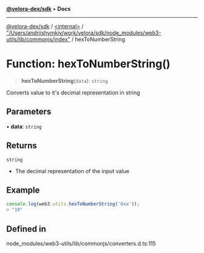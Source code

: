 [**@velora-dex/sdk**](../../../../README.md) • **Docs**

***

[@velora-dex/sdk](../../../../globals.md) / [\<internal\>](../../../README.md) / ["/Users/andriishymkiv/work/velora/sdk/node\_modules/web3-utils/lib/commonjs/index"](../README.md) / hexToNumberString

# Function: hexToNumberString()

> **hexToNumberString**(`data`): `string`

Converts value to it's decimal representation in string

## Parameters

• **data**: `string`

## Returns

`string`

- The decimal representation of the input value

## Example

```ts
console.log(web3.utils.hexToNumberString('0xa'));
> "10"
```

## Defined in

node\_modules/web3-utils/lib/commonjs/converters.d.ts:115
